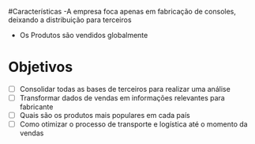 #Características
-A empresa foca apenas em fabricação de consoles, deixando a distribuição para terceiros
  - Os Produtos são vendidos globalmente


# Objetivos
- [ ] Consolidar todas as bases de terceiros para realizar uma análise
- [ ] Transformar dados de vendas em informações relevantes para fabricante
- [ ] Quais são os produtos mais populares em cada país
- [ ] Como otimizar o processo de transporte e logística até o momento da vendas
